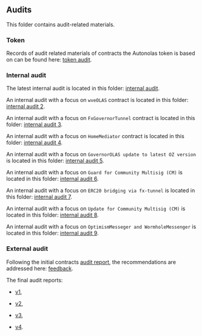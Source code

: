 ## Audits
This folder contains audit-related materials.

### Token
Records of audit related materials of contracts the Autonolas token is based on can be found here: [token audit](https://github.com/valory-xyz/autonolas-governance/blob/main/audits/token).

### Internal audit
The latest internal audit is located in this folder: [internal audit](https://github.com/valory-xyz/autonolas-governance/blob/main/audits/internal).

An internal audit with a focus on `wveOLAS` contract is located in this folder: [internal audit 2](https://github.com/valory-xyz/autonolas-governance/blob/main/audits/internal2).

An internal audit with a focus on `FxGovernorTunnel` contract is located in this folder: [internal audit 3](https://github.com/valory-xyz/autonolas-governance/blob/main/audits/internal3).

An internal audit with a focus on `HomeMediator` contract is located in this folder: [internal audit 4](https://github.com/valory-xyz/autonolas-governance/blob/main/audits/internal4).

An internal audit with a focus on `GovernorOLAS update to latest OZ version` is located in this folder: [internal audit 5](https://github.com/valory-xyz/autonolas-governance/blob/main/audits/internal5).

An internal audit with a focus on `Guard for Community Multisig (CM)` is located in this folder: [internal audit 6](https://github.com/valory-xyz/autonolas-governance/blob/main/audits/internal6).

An internal audit with a focus on `ERC20 bridging via fx-tunnel` is located in this folder: [internal audit 7](https://github.com/valory-xyz/autonolas-governance/blob/main/audits/internal7).

An internal audit with a focus on `Update for Community Multisig (CM)` is located in this folder: [internal audit 8](https://github.com/valory-xyz/autonolas-governance/blob/main/audits/internal8).

An internal audit with a focus on `OptimismMesseger and WormholeMessenger` is located in this folder: [internal audit 9](https://github.com/valory-xyz/autonolas-governance/blob/main/audits/internal9).

### External audit
Following the initial contracts [audit report](https://github.com/valory-xyz/autonolas-governance/blob/main/audits/Valory%20Review%20Final.pdf),
the recommendations are addressed here: [feedback](https://github.com/valory-xyz/autonolas-governance/blob/main/audits/Addressing%20Initial%20ApeWorX%20Recommentations.pdf).

The final audit reports:

- [v1](https://github.com/valory-xyz/autonolas-governance/blob/main/audits/Valory%20Smart%20Contract%20Audit%20by%20Solidity%20Finance-v0.1.0.pre-audit.pdf),

- [v2](https://github.com/valory-xyz/autonolas-governance/blob/main/audits/Valory%20Smart%20Contract%20Audit%20by%20Solidity%20Finance-v1.0.0.pdf),

- [v3](https://github.com/valory-xyz/autonolas-governance/blob/main/audits/Valory%20Smart%20Contract%20Audit%20by%20Solidity%20Finance-v1.1.0.pdf),

- [v4](https://sourcehat.com/audits/ValoryOLAS/).